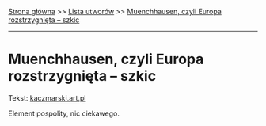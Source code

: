 [Strona główna](../index.md) >> [Lista utworów](../list.md) >> [Muenchhausen, czyli Europa rozstrzygnięta – szkic](294.md)

---

# Muenchhausen, czyli Europa rozstrzygnięta – szkic

Tekst: [kaczmarski.art.pl](https://www.kaczmarski.art.pl/tworczosc/wiersze/muenchhausen-czyli-europa-rozstrzygnieta-szkic/)

Element pospolity, nic ciekawego.